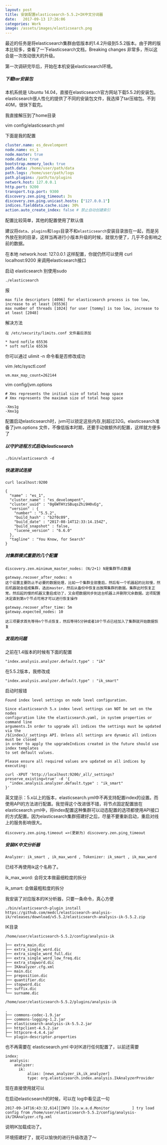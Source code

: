 ```yaml
---
layout: post
title: 安装配置elasticsearch-5.5.2+IK中文分词器
date:   2017-09-13 17:26:06
categories: Work
image: /assets/images/elasticsearch.png
---
```


最近的任务是将elasticsearch集群由低版本的1.4.2升级到5.5.2版本。由于跨的版本比较多，查看了一下elasticsearch文档，Breaking changes 非常多，所以这会是一次改动很大的升级。

第一次调研完毕后，开始在本机安装elasticsearch环境。

##### 下载tar安装包
本机系统是 Ubuntu 14.04，直接在elasticsearch官方网站下载5.5.2的安装包。elasticsearch很人性化的提供了不同的安装包文件，我选择了tar压缩包。不到40M，很快下载完。

我直接解压到了home目录

vim config/elasticsearch.yml

下面是我的配置

```yml
cluster.name: es_develompent
node.name: es_1
node.master: true
node.data: true
bootstrap.memory_lock: true
path.data: /home/user/path/data
path.logs: /home/user/path/logs
path.plugins: /path/to/plugins
network.host: 127.0.0.1
http.port: 9200
transport.tcp.port: 9300
discovery.zen.ping_timeout: 3s
discovery.zen.ping.unicast.hosts: ["127.0.0.1"]
indices.fielddata.cache.size: 30%
action.auto_create_index: false # 禁止自动创建索引
```

配置比较简单，其他的配置使用了默认值

建议将`data`、`plugins`和`logs`目录不和`elasticsearch`安装目录放在一起，而是另外放在别的目录，这样当再进行小版本升级的时候，就很方便了，几乎不会影响之前的数据。

在本地 network.host: 127.0.0.1 这样配置，你就仍然可以使用 curl localhost:9200 来调用elasticsearch接口

启动 elasticsearch 别使用sudo

```
./elasticsearch
```

报
```
max file descriptors [4096] for elasticsearch process is too low, increase to at least [65536]
max number of threads [1024] for user [tommy] is too low, increase to at least [2048]
```

解决方法

```
在 /etc/security/limits.conf 文件最后添加

* hard nofile 65536
* soft nofile 65536
```

你可以通过 ulimit -n 命令看是否修改成功

vim /etc/sysctl.conf

```
vm.max_map_count=262144
```

vim config/jvm.options

```
# Xms represents the initial size of total heap space
# Xmx represents the maximum size of total heap space

-Xms1g
-Xmx1g
```

配置启动elasticsearch时，jvm可以锁定这些内存,别超过32G。elasticsearch准备了jvm.options 文件，不像低版本时期，还要手动做额外的配置，这样就方便多了

##### 以守护进程方式启动elasticsearch

```
./bin/elasticsearch -d
```

##### 快速测试连接
```
curl localhost:9200

{
  "name" : "es_1",
  "cluster_name" : "es_develompent",
  "cluster_uuid" : "0g6WTHYzSBuqsZhi9H0vEg",
  "version" : {
    "number" : "5.5.2",
    "build_hash" : "b2f0c09",
    "build_date" : "2017-08-14T12:33:14.154Z",
    "build_snapshot" : false,
    "lucene_version" : "6.6.0"
  },
  "tagline" : "You Know, for Search"
}
```

##### 对集群模式重要的几个配置
```
discovery.zen.minimum_master_nodes: (N/2+1) N是集群节点数量

gateway.recover_after_nodes: n
这个设置主要防止不必要的数据处理，比如一个集群全部重启，然后有一个机器起的比较慢，然后机器就会组成集群，选出master，然后从备份中恢复出故障集群的数据。集群此时恢复正常。然后起的慢的机器又重启成功了，又会把数据同步到这台机器上并删除冗余数据。这项配置决定直到第n个节点可用才可以进行恢复操作

gateway.recover_after_time: 5m
gateway.expected_nodes: 10

这三项要求首先等待n个节点恢复，然后等待5分钟或者10个节点已经加入了集群就开始数据恢复
```

##### 发现的问题
之前在1.4版本的时候有下面的配置

```
"index.analysis.analyzer.default.type" : "ik"
```

在5.5.2版本，我修改成
```
"index.analysis.analyzer.default.type" : "ik_smart"
```

启动时报错

```
Found index level settings on node level configuration.

Since elasticsearch 5.x index level settings can NOT be set on the nodes
configuration like the elasticsearch.yaml, in system properties or command line
arguments.In order to upgrade all indices the settings must be updated via the
/${index}/_settings API. Unless all settings are dynamic all indices must be closed
in order to apply the upgradeIndices created in the future should use index templates
to set default values.

Please ensure all required values are updated on all indices by executing:

curl -XPUT 'http://localhost:9200/_all/_settings?preserve_existing=true' -d '{
  "index.analysis.analyzer.default.type" : "ik_smart"
}'
```

英文提示：5.x以上的版本，elasticsearch.yml中不再支持配置index的设置。而使用API的方法进行配置。我觉得这个改进很不错，将节点固定配置放在elasticsearch.yml中，将index配置这种集群可以动态配置的选项都使用API接口的方式配置。因为elasticsearch集群搭建好之后，尽量不要重新启动，重启对线上的服务影响很大。

```
discovery.zen.ping.timeout =>(更新为) discovery.zen.ping_timeout
```

##### 安装IK中文分析器

```
Analyzer: ik_smart , ik_max_word , Tokenizer: ik_smart , ik_max_word
```

已经不再使用ik这个名称了。

ik_max_word: 会将文本做最细粒度的拆分

ik_smart: 会做最粗粒度的拆分

我安装了对应版本的IK分析器，只要一条命令，真心方便

```
./bin/elasticsearch-plugin install https://github.com/medcl/elasticsearch-analysis-ik/releases/download/v5.5.2/elasticsearch-analysis-ik-5.5.2.zip
```
IK目录
```
/home/user/elasticsearch-5.5.2/config/analysis-ik

├── extra_main.dic
├── extra_single_word.dic
├── extra_single_word_full.dic
├── extra_single_word_low_freq.dic
├── extra_stopword.dic
├── IKAnalyzer.cfg.xml
├── main.dic
├── preposition.dic
├── quantifier.dic
├── stopword.dic
├── suffix.dic
└── surname.dic

/home/user/elasticsearch-5.5.2/plugins/analysis-ik

.
├── commons-codec-1.9.jar
├── commons-logging-1.2.jar
├── elasticsearch-analysis-ik-5.5.2.jar
├── httpclient-4.5.2.jar
├── httpcore-4.4.4.jar
└── plugin-descriptor.properties

```
也不再需要在 elasticsearch.yml 中对IK进行任何配置了，以前还需要

```
index:
  analysis:
    analyzer:
      ik:
          alias: [news_analyzer_ik,ik_analyzer]
          type: org.elasticsearch.index.analysis.IkAnalyzerProvider
```

现在直接使用就可以

在启动elasticsearch的时候，可以在 log中看见这一句

```
2017-09-14T16:43:32,614][INFO ][o.w.a.d.Monitor          ] try load config from /home/user/elasticsearch-5.5.2/config/analysis-ik/IKAnalyzer.cfg.xml
```

说明IK加载成功了。

环境搭建好了，就可以愉快的进行升级改造了～
